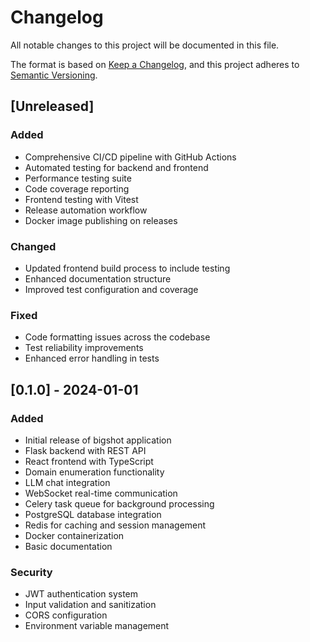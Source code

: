 # Changelog

All notable changes to this project will be documented in this file.

The format is based on [Keep a Changelog](https://keepachangelog.com/en/1.0.0/),
and this project adheres to [Semantic Versioning](https://semver.org/spec/v2.0.0.html).

## [Unreleased]

### Added
- Comprehensive CI/CD pipeline with GitHub Actions
- Automated testing for backend and frontend
- Performance testing suite
- Code coverage reporting
- Frontend testing with Vitest
- Release automation workflow
- Docker image publishing on releases

### Changed
- Updated frontend build process to include testing
- Enhanced documentation structure
- Improved test configuration and coverage

### Fixed
- Code formatting issues across the codebase
- Test reliability improvements
- Enhanced error handling in tests

## [0.1.0] - 2024-01-01

### Added
- Initial release of bigshot application
- Flask backend with REST API
- React frontend with TypeScript
- Domain enumeration functionality
- LLM chat integration
- WebSocket real-time communication
- Celery task queue for background processing
- PostgreSQL database integration
- Redis for caching and session management
- Docker containerization
- Basic documentation

### Security
- JWT authentication system
- Input validation and sanitization
- CORS configuration
- Environment variable management